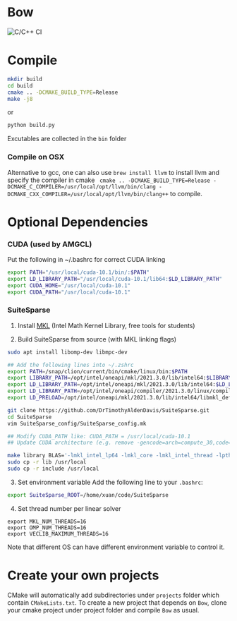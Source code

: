 # Bow
![C/C++ CI](https://github.com/penn-graphics-research/Bow/workflows/C/C++%20CI/badge.svg)

# Compile
``` bash
mkdir build
cd build
cmake .. -DCMAKE_BUILD_TYPE=Release
make -j8
```
or 
``` bash
python build.py
```
Excutables are collected in the `bin` folder

### Compile on OSX
Alternative to gcc, one can also use `brew install llvm` to install llvm and specify the compiler in cmake ` cmake .. -DCMAKE_BUILD_TYPE=Release -DCMAKE_C_COMPILER=/usr/local/opt/llvm/bin/clang -DCMAKE_CXX_COMPILER=/usr/local/opt/llvm/bin/clang++` to compile.

# Optional Dependencies
### CUDA (used by AMGCL)

Put the following in ~/.bashrc for correct CUDA linking
``` bash
export PATH="/usr/local/cuda-10.1/bin/:$PATH"
export LD_LIBRARY_PATH="/usr/local/cuda-10.1/lib64:$LD_LIBRARY_PATH"
export CUDA_HOME="/usr/local/cuda-10.1"
export CUDA_PATH="/usr/local/cuda-10.1"
```

### SuiteSparse 

1. Install [MKL](https://software.intel.com/content/www/us/en/develop/articles/qualify-for-free-software.html#student) (Intel Math Kernel Library, free tools for students)

2. Build SuiteSparse from source (with MKL linking flags)
``` bash
sudo apt install libomp-dev libmpc-dev

## Add the following lines into ~/.zshrc
export PATH=/snap/clion/current/bin/cmake/linux/bin:$PATH
export LIBRARY_PATH=/opt/intel/oneapi/mkl/2021.3.0/lib/intel64:$LIBRARY_PATH
export LD_LIBRARY_PATH=/opt/intel/oneapi/mkl/2021.3.0/lib/intel64:$LD_LIBRARY_PATH
export LD_LIBRARY_PATH=/opt/intel/oneapi/compiler/2021.3.0/linux/compiler/lib/intel64_lin:$LD_LIBRARY_PATH
export LD_PRELOAD=/opt/intel/oneapi/mkl/2021.3.0/lib/intel64/libmkl_def.so.1:/opt/intel/oneapi/mkl/2021.3.0/lib/intel64/libmkl_avx2.so.1:/opt/intel/oneapi/mkl/2021.3.0/lib/intel64/libmkl_core.so:/opt/intel/oneapi/mkl/2021.3.0/lib/intel64/libmkl_intel_lp64.so:/opt/intel/oneapi/mkl/2021.3.0/lib/intel64/libmkl_intel_thread.so:/opt/intel/oneapi/compiler/2021.3.0/linux/compiler/lib/intel64_lin/libiomp5.so

git clone https://github.com/DrTimothyAldenDavis/SuiteSparse.git
cd SuiteSparse
vim SuiteSparse_config/SuiteSparse_config.mk

## Modify CUDA_PATH like: CUDA_PATH = /usr/local/cuda-10.1
## Update CUDA architecture (e.g. remove -gencode=arch=compute_30,code=sm_30 \)

make library BLAS='-lmkl_intel_lp64 -lmkl_core -lmkl_intel_thread -lpthread -lm -lmkl_blacs_intelmpi_lp64 -liomp5' LAPACK='-lmkl_scalapack_lp64' -j 12
sudo cp -r lib /usr/local
sudo cp -r include /usr/local
```

3. Set environment variable
Add the following line to your `.bashrc`:
``` bash
export SuiteSparse_ROOT=/home/xuan/code/SuiteSparse
```

4. Set thread number per linear solver
```
export MKL_NUM_THREADS=16
export OMP_NUM_THREADS=16
export VECLIB_MAXIMUM_THREADS=16
```
Note that different OS can have different environment variable to control it.

# Create your own projects
CMake will automatically add subdirectories under `projects` folder which contain `CMakeLists.txt`. To create a new project that depends on `Bow`, clone your cmake project under project folder and compile `Bow` as usual.
